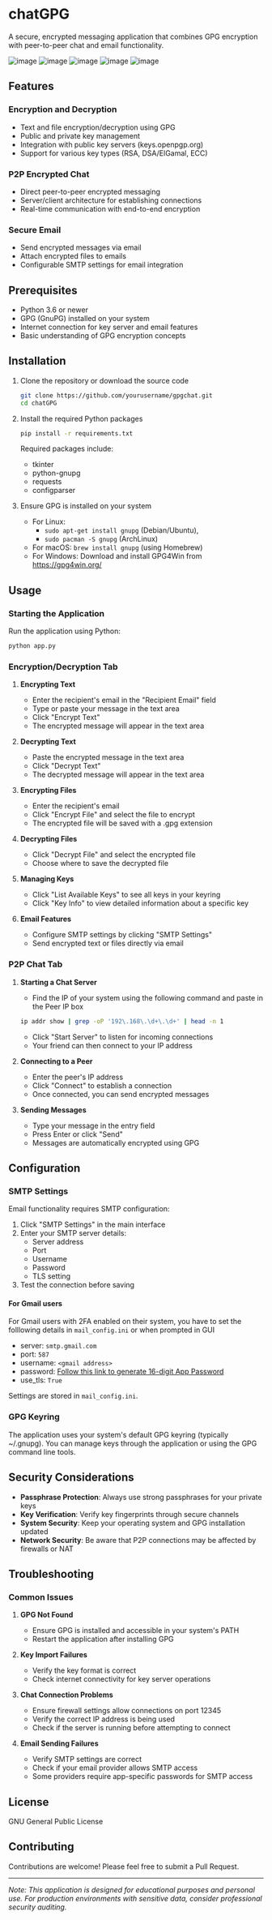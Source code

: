 # chatGPG

A secure, encrypted messaging application that combines GPG encryption with peer-to-peer chat and email functionality.

![image](https://github.com/user-attachments/assets/656d6b0f-0cbe-4e23-ae19-9203c8fd33a2)
![image](https://github.com/user-attachments/assets/41092fec-e550-4386-94fc-027230ce7ce1)
![image](https://github.com/user-attachments/assets/b869c2f6-814b-4dfe-a1da-546f9c392c3e)
![image](https://github.com/user-attachments/assets/43b18a66-1c7b-43ce-b8c6-10640ff079fc)
![image](https://github.com/user-attachments/assets/f4b72f10-3baa-41b5-b85d-02c8d243425d)


## Features

### Encryption and Decryption
- Text and file encryption/decryption using GPG
- Public and private key management
- Integration with public key servers (keys.openpgp.org)
- Support for various key types (RSA, DSA/ElGamal, ECC)

### P2P Encrypted Chat
- Direct peer-to-peer encrypted messaging
- Server/client architecture for establishing connections
- Real-time communication with end-to-end encryption

### Secure Email
- Send encrypted messages via email
- Attach encrypted files to emails
- Configurable SMTP settings for email integration

## Prerequisites

- Python 3.6 or newer
- GPG (GnuPG) installed on your system
- Internet connection for key server and email features
- Basic understanding of GPG encryption concepts

## Installation

1. Clone the repository or download the source code

   ```bash
   git clone https://github.com/yourusername/gpgchat.git
   cd chatGPG
   ```

2. Install the required Python packages

   ```bash
   pip install -r requirements.txt
   ```

   Required packages include:
   - tkinter
   - python-gnupg
   - requests
   - configparser

3. Ensure GPG is installed on your system
   - For Linux:
      - `sudo apt-get install gnupg` (Debian/Ubuntu),
      - `sudo pacman -S gnupg` (ArchLinux)
   - For macOS: `brew install gnupg` (using Homebrew)
   - For Windows: Download and install GPG4Win from https://gpg4win.org/

## Usage

### Starting the Application

Run the application using Python:

```bash
python app.py
```

### Encryption/Decryption Tab

1. **Encrypting Text**
   - Enter the recipient's email in the "Recipient Email" field
   - Type or paste your message in the text area
   - Click "Encrypt Text"
   - The encrypted message will appear in the text area

2. **Decrypting Text**
   - Paste the encrypted message in the text area
   - Click "Decrypt Text"
   - The decrypted message will appear in the text area

3. **Encrypting Files**
   - Enter the recipient's email
   - Click "Encrypt File" and select the file to encrypt
   - The encrypted file will be saved with a .gpg extension

4. **Decrypting Files**
   - Click "Decrypt File" and select the encrypted file
   - Choose where to save the decrypted file

5. **Managing Keys**
   - Click "List Available Keys" to see all keys in your keyring
   - Click "Key Info" to view detailed information about a specific key

6. **Email Features**
   - Configure SMTP settings by clicking "SMTP Settings"
   - Send encrypted text or files directly via email

### P2P Chat Tab

1. **Starting a Chat Server**
   - Find the IP of your system using the following command and paste in the Peer IP box

   ```bash
   ip addr show | grep -oP '192\.168\.\d+\.\d+' | head -n 1
   ```

   - Click "Start Server" to listen for incoming connections
   - Your friend can then connect to your IP address

2. **Connecting to a Peer**
   - Enter the peer's IP address
   - Click "Connect" to establish a connection
   - Once connected, you can send encrypted messages

3. **Sending Messages**
   - Type your message in the entry field
   - Press Enter or click "Send"
   - Messages are automatically encrypted using GPG

## Configuration

### SMTP Settings

Email functionality requires SMTP configuration:

1. Click "SMTP Settings" in the main interface
2. Enter your SMTP server details:
   - Server address
   - Port
   - Username
   - Password
   - TLS setting
3. Test the connection before saving

#### For Gmail users

For Gmail users with 2FA enabled on their system, you have to set the folllowing details in `mail_config.ini` or when prompted in GUI
- server: `smtp.gmail.com`
- port: `587`
- username: `<gmail address>`
- password: [Follow this link to generate 16-digit App Password](https://support.google.com/mail/answer/185833?hl=en)
- use_tls: `True`

Settings are stored in `mail_config.ini`.

### GPG Keyring

The application uses your system's default GPG keyring (typically ~/.gnupg). You can manage keys through the application or using the GPG command line tools.

## Security Considerations

- **Passphrase Protection**: Always use strong passphrases for your private keys
- **Key Verification**: Verify key fingerprints through secure channels
- **System Security**: Keep your operating system and GPG installation updated
- **Network Security**: Be aware that P2P connections may be affected by firewalls or NAT

## Troubleshooting

### Common Issues

1. **GPG Not Found**
   - Ensure GPG is installed and accessible in your system's PATH
   - Restart the application after installing GPG

2. **Key Import Failures**
   - Verify the key format is correct
   - Check internet connectivity for key server operations

3. **Chat Connection Problems**
   - Ensure firewall settings allow connections on port 12345
   - Verify the correct IP address is being used
   - Check if the server is running before attempting to connect

4. **Email Sending Failures**
   - Verify SMTP settings are correct
   - Check if your email provider allows SMTP access
   - Some providers require app-specific passwords for SMTP access

## License

GNU General Public License

## Contributing

Contributions are welcome! Please feel free to submit a Pull Request.

---

*Note: This application is designed for educational purposes and personal use. For production environments with sensitive data, consider professional security auditing.*

